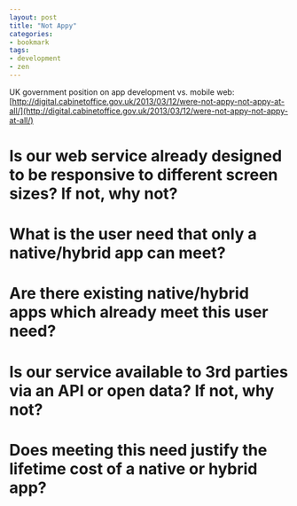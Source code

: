 ```yaml
---
layout: post
title: "Not Appy"
categories:
- bookmark
tags:
- development
- zen
---
```

UK government position on app development vs. mobile web: [http://digital.cabinetoffice.gov.uk/2013/03/12/were-not-appy-not-appy-at-all/](http://digital.cabinetoffice.gov.uk/2013/03/12/were-not-appy-not-appy-at-all/)

# Is our web service already designed to be responsive to different screen sizes? If not, why not?
# What is the user need that only a native/hybrid app can meet?
# Are there existing native/hybrid apps which already meet this user need?
# Is our service available to 3rd parties via an API or open data? If not, why not?
# Does meeting this need justify the lifetime cost of a native or hybrid app?
